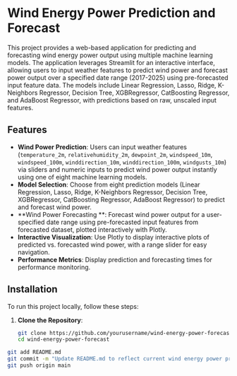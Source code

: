 # Wind Energy Power Prediction and Forecast

This project provides a web-based application for predicting and forecasting wind energy power output using multiple machine learning models. The application leverages Streamlit for an interactive interface, allowing users to input weather features to predict wind power and forecast power output over a specified date range (2017-2025) using pre-forecasted input feature data. The models include Linear Regression, Lasso, Ridge, K-Neighbors Regressor, Decision Tree, XGBRegressor, CatBoosting Regressor, and AdaBoost Regressor, with predictions based on raw, unscaled input features.

## Features

- **Wind Power Prediction**: Users can input weather features (`temperature_2m`, `relativehumidity_2m`, `dewpoint_2m`, `windspeed_10m`, `windspeed_100m`, `winddirection_10m`, `winddirection_100m`, `windgusts_10m`) via sliders and numeric inputs to predict wind power output instantly using one of eight machine learning models.
- **Model Selection**: Choose from eight prediction models (Linear Regression, Lasso, Ridge, K-Neighbors Regressor, Decision Tree, XGBRegressor, CatBoosting Regressor, AdaBoost Regressor) to predict and forecast wind power.
- **Wind Power Forecasting **: Forecast wind power output for a user-specified date range  using pre-forecasted input features from forecasted dataset, plotted interactively with Plotly.
- **Interactive Visualization**: Use Plotly to display interactive plots of predicted vs. forecasted wind power, with a range slider for easy navigation.
- **Performance Metrics**: Display prediction and forecasting times for performance monitoring.

## Installation

To run this project locally, follow these steps:

1. **Clone the Repository**:
   ```bash
   git clone https://github.com/yourusername/wind-energy-power-forecast.git
   cd wind-energy-power-forecast

  ```bash
  git add README.md
  git commit -m "Update README.md to reflect current wind energy power prediction and forecast project"
  git push origin main

